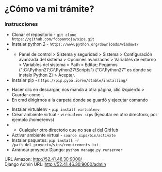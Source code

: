 # ¿Cómo va mi trámite?

### Instrucciones    
* Clonar el repositorio - ```git clone https://github.com/fcopantoja/sips.git```  
* Instalar python 2 - ```https://www.python.org/downloads/windows/```  
* * Panel de control > Sistema y seguridad > Sistema > Configuración avanzada del sistema > Opciones avanzadas > Variables de entorno > Variables del sistema > Path > Editar; Pegamos (";C:\Python27;C:\Python27\Scripts\") {"C:\Python27" es donde se instalo Python 2} > Aceptar.
* Instalar pip - ```https://pip.pypa.io/en/stable/installing/```  
- Hacer clic en descargar, nos manda a otra página, clic izquierdo > Guardar como... 
- En cmd dirigirnos a la carpeta donde se guardó y ejecutar comando
* Instalar virtualenv - ```pip install virtualenv```  
* Crear ambiente virtual - ```virtualenv sips``` (Ejecutar en otro directorio, por ejemplo /home/envs)
* * Cualquier otro directorio que no sea el del GitHub
* Activar ambiente virtual - ```source sips/bin/activate```  
* Instalar paquetes: ```pip install -r /path_del_proyecto/sips/requirements.txt```  
* Arrancar proyecto Django: ```python manage.py runserver```  

URL Amazon: http://52.41.46.30:9000/  
Django Admin URL: http://52.41.46.30:9000/admin  
